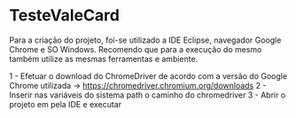 # TesteValeCard

Para a criação do projeto, foi-se utilizado a IDE Eclipse, navegador Google Chrome e SO Windows. Recomendo que para a execução do mesmo também utilize as mesmas
ferramentas e ambiente.

1 - Efetuar o download do ChromeDriver de acordo com a versão do Google Chrome utilizada -> https://chromedriver.chromium.org/downloads
2 - Inserir nas variáveis do sistema path o caminho do chromedriver
3 - Abrir o projeto em pela IDE e executar
